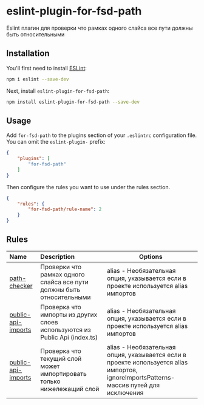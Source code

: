 # eslint-plugin-for-fsd-path

Eslint плагин для проверки что рамках одного слайса все пути должны быть относительными 

## Installation

You'll first need to install [ESLint](https://eslint.org/):

```sh
npm i eslint --save-dev
```

Next, install `eslint-plugin-for-fsd-path`:

```sh
npm install eslint-plugin-for-fsd-path --save-dev
```

## Usage

Add `for-fsd-path` to the plugins section of your `.eslintrc` configuration file. You can omit the `eslint-plugin-` prefix:

```json
{
    "plugins": [
        "for-fsd-path"
    ]
}
```


Then configure the rules you want to use under the rules section.

```json
{
    "rules": {
        "for-fsd-path/rule-name": 2
    }
}
```

## Rules

<!-- begin auto-generated rules list -->

| Name                                                   | Description                                                                | Options                                                                                                                                  |
|:-------------------------------------------------------|:---------------------------------------------------------------------------|------------------------------------------------------------------------------------------------------------------------------------------|
| [path-checker](docs/rules/path-checker.md)             | Проверки что рамках одного слайса все пути должны быть относительными      | alias - Необязательная опция, указывается если в проекте используется alias импортов                                                     |
| [public-api-imports](docs/rules/public-api-imports.md) | Проверка что импорты из других слоев используются из Public Api (index.ts) | alias - Необязательная опция, указывается если в проекте используется alias импортов                                                     |
| [public-api-imports](docs/rules/public-api-imports.md) | Проверка что текущий слой может импортировать только нижележащий слой      | alias - Необязательная опция, указывается если в проекте используется alias импортов, ignoreImportsPatterns- массив путей для исключения |

<!-- end auto-generated rules list -->


